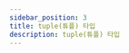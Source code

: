 ```yaml
---
sidebar_position: 3
title: tuple(튜플) 타입
description: tuple(튜플) 타입
---
```


<head>
  <meta name="title" content="Basic 학습 | 기초부터 시작하는 타입스크립트" data-rh="true" />
  <meta name="description" content="tuple(튜플) 타입" data-rh="true" />
  <meta property="og:title" content="Basic 학습 | 기초부터 시작하는 타입스크립트" data-rh="true" />
  <meta property="og:description" content="tuple(튜플) 타입" data-rh="true" />
</head>
